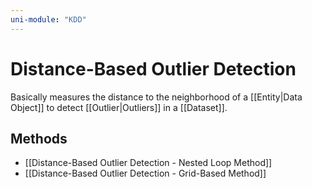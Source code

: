 ```yaml
---
uni-module: "KDD"
---
```


# Distance-Based Outlier Detection

Basically measures the distance to the neighborhood of a [[Entity|Data Object]] to detect [[Outlier|Outliers]] in a [[Dataset]].

## Methods

- [[Distance-Based Outlier Detection - Nested Loop Method]]
- [[Distance-Based Outlier Detection - Grid-Based Method]]
